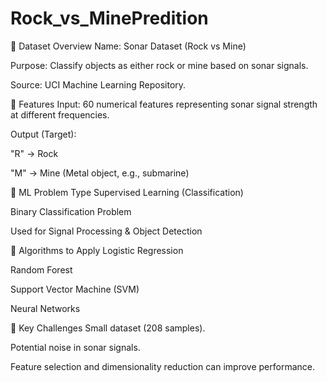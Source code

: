 # Rock_vs_MinePredition

🔹 Dataset Overview
Name: Sonar Dataset (Rock vs Mine)

Purpose: Classify objects as either rock or mine based on sonar signals.

Source: UCI Machine Learning Repository.

🔹 Features
Input: 60 numerical features representing sonar signal strength at different frequencies.

Output (Target):

"R" → Rock

"M" → Mine (Metal object, e.g., submarine)

🔹 ML Problem Type
Supervised Learning (Classification)

Binary Classification Problem

Used for Signal Processing & Object Detection

🔹 Algorithms to Apply
Logistic Regression

Random Forest

Support Vector Machine (SVM)

Neural Networks

🔹 Key Challenges
Small dataset (208 samples).

Potential noise in sonar signals.

Feature selection and dimensionality reduction can improve performance.

